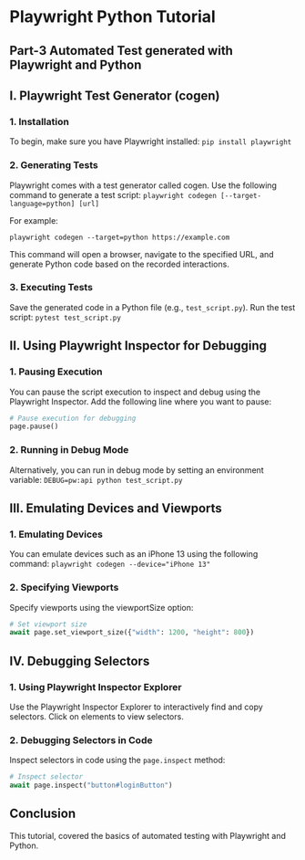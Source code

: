 # Playwright Python Tutorial
## Part-3 Automated Test generated with Playwright and Python
## I. Playwright Test Generator (cogen)
### 1. Installation

To begin, make sure you have Playwright installed: `pip install playwright`

### 2. Generating Tests
Playwright comes with a test generator called cogen. Use the following command to generate a test script:
`playwright codegen [--target-language=python] [url]`

For example:

`playwright codegen --target=python https://example.com`

This command will open a browser, navigate to the specified URL, and generate Python code based on the recorded interactions.

### 3. Executing Tests

Save the generated code in a Python file (e.g., `test_script.py`). 
Run the test script: `pytest test_script.py`

## II. Using Playwright Inspector for Debugging

### 1. Pausing Execution

You can pause the script execution to inspect and debug using the Playwright Inspector. 
Add the following line where you want to pause:

```py
# Pause execution for debugging
page.pause()
```

### 2. Running in Debug Mode

Alternatively, you can run in debug mode by setting an environment variable: `DEBUG=pw:api python test_script.py`

## III. Emulating Devices and Viewports

### 1. Emulating Devices

You can emulate devices such as an iPhone 13 using the following command: `playwright codegen --device="iPhone 13"`

### 2. Specifying Viewports

Specify viewports using the viewportSize option:
```py
# Set viewport size
await page.set_viewport_size({"width": 1200, "height": 800})
```

## IV. Debugging Selectors

### 1. Using Playwright Inspector Explorer

Use the Playwright Inspector Explorer to interactively find and copy selectors. 
Click on elements to view selectors.

### 2. Debugging Selectors in Code

Inspect selectors in code using the `page.inspect` method:

```py
# Inspect selector
await page.inspect("button#loginButton")
```

## Conclusion
This tutorial, covered the basics of automated testing with Playwright and Python. 



